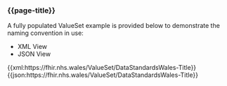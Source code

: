 ### {{page-title}}
A fully populated ValueSet example is provided below to demonstrate the naming convention in use:

<div class="tab-wrap">
  <ul class="tab-head">
    <li class="tablink tab-active" onclick="openCity(this,'tabXML')" data-target="tabXML">
      XML View
    </li>
    <li class="tablink" onclick="openCity(this,'tabJSON')" data-target="tabJSON">
      JSON View
    </li>    
  </ul>
  <div class="tab-main">
    <div id="tabXML" class="tabcontent active">      
        {{xml:https://fhir.nhs.wales/ValueSet/DataStandardsWales-Title}}
    </div>
    <div id="tabJSON" class="tabcontent">
        {{json:https://fhir.nhs.wales/ValueSet/DataStandardsWales-Title}}
  </div>  
</div>